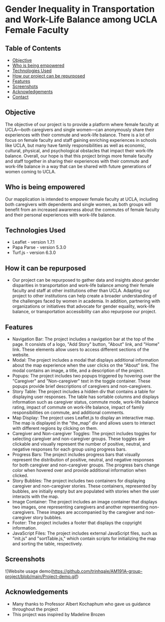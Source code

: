# Gender Inequality in Transportation and Work-Life Balance among UCLA Female Faculty

## Table of Contents
* [Objective](#Objective)
* [Who is being empowered](#Who-is-being-empowered)
* [Technologies Used](#technologies-used)
* [How our project can be repurposed](#How-our-project-can-be-repurposed)
* [Features](#features)
* [Screenshots](#screenshots)
* [Acknowledgements](#acknowledgements)
* [Contact](#contact)
<!-- * [License](#license) -->


## Objective
The objective of our project is to provide a platform where female faculty at UCLA—both caregivers and single women—can anonymously share their experiences with their commute and work-life balance. There is a lot of focus on female faculty and staff gaining enriching experiences in schools like UCLA, but many have family responsibilities as well as economic, cultural, physical, and psychological obstacles that impact their work-life balance. Overall, our hope is that this project brings more female faculty and staff together in sharing their experiences with their commute and work-life balance in a way that can be shared with future generations of women coming to UCLA.

## Who is being empowered
Our mapplication is intended to empower female faculty at UCLA, including both caregivers with dependents and single women, as both groups will benefit from an increased awareness about the commutes of female faculty and their personal experiences with work-life balance. 

## Technologies Used
- Leaflet - version 1.7.1
- Papa Parse - version 5.3.0
- Turf.js - version 6.3.0

## How it can be repurposed
- Our project can be repurposed to gather data and insights about gender disparities in transportation and work-life balance among their female faculty and staff at other institutions other than UCLA. Adapting our project to other institutions can help create a broader understanding of the challenges faced by women in academia. In addition, partnering with organizations or initiatives that advocate for gender equality, work-life balance, or transportation accessibility can also repurpose our project. 

## Features
- Navigation Bar: The project includes a navigation bar at the top of the page. It consists of a logo, "Add Story" button, "About" link, and "Home" link. These elements allow users to access different sections of the website.
- Modal: The project includes a modal that displays additional information about the map experience when the user clicks on the "About" link. The modal contains an image, a title, and a description of the project.
- Popups: The project includes two popups triggered by hovering over the "Caregiver" and "Non-caregiver" text in the toggle container. These popups provide brief descriptions of caregivers and non-caregivers.
- Story Table: The project includes a hidden div that contains a table for displaying user responses. The table has sortable columns and displays information such as caregiver status, commute mode, work-life balance rating, impact of commute on work-life balance, impact of family responsibilities on commute, and additional comments.
- Map Display: The project uses Leaflet.js to display an interactive map. The map is displayed in the "the_map" div and allows users to interact with different regions by clicking on them.
- Caregiver and Non-caregiver Toggles: The project includes toggles for selecting caregiver and non-caregiver groups. These toggles are clickable and visually represent the number of positive, neutral, and negative responses for each group using progress bars.
- Progress Bars: The project includes progress bars that visually represent the distribution of positive, neutral, and negative responses for both caregiver and non-caregiver groups. The progress bars change color when hovered over and provide additional information when clicked.
- Story Bubbles: The project includes two containers for displaying caregiver and non-caregiver stories. These containers, represented by bubbles, are initially empty but are populated with stories when the user interacts with the map.
- Image Container: The project includes an image container that displays two images, one representing caregivers and another representing non-caregivers. These images are accompanied by the caregiver and non-caregiver story bubbles.
- Footer: The project includes a footer that displays the copyright information.
- JavaScript Files: The project includes external JavaScript files, such as "init.js" and "sortTable.js," which contain scripts for initializing the map and sorting the table, respectively.

## Screenshots
![Website usage demo(https://github.com/trinhqale/AM191A-group-project/blob/main/Project-demo.gif)
<!-- If you have screenshots you'd like to share, include them here. -->


## Acknowledgements
- Many thanks to Professor Albert Kochaphum who gave us guidance throughout the project
- This project was inspired by Madeline Brozen

